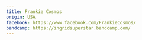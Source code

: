 ```yaml
---
title: Frankie Cosmos
origin: USA
facebook: https://www.facebook.com/FrankieCosmos/
bandcamp: https://ingridsuperstar.bandcamp.com/
---
```


